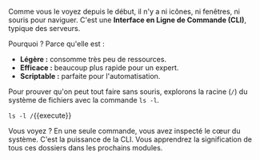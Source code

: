 Comme vous le voyez depuis le début, il n'y a ni icônes, ni fenêtres, ni souris pour naviguer. C'est une **Interface en Ligne de Commande (CLI)**, typique des serveurs.

Pourquoi ? Parce qu'elle est :
-   **Légère :** consomme très peu de ressources.
-   **Efficace :** beaucoup plus rapide pour un expert.
-   **Scriptable :** parfaite pour l'automatisation.

Pour prouver qu'on peut tout faire sans souris, explorons la racine (`/`) du système de fichiers avec la commande `ls -l`.

`ls -l /`{{execute}}

Vous voyez ? En une seule commande, vous avez inspecté le cœur du système. C'est la puissance de la CLI. Vous apprendrez la signification de tous ces dossiers dans les prochains modules.